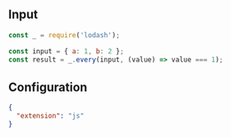 
## Input
```javascript input
const _ = require('lodash');

const input = { a: 1, b: 2 };
const result = _.every(input, (value) => value === 1);
```

## Configuration
```json configuration
{
  "extension": "js"
}
```
